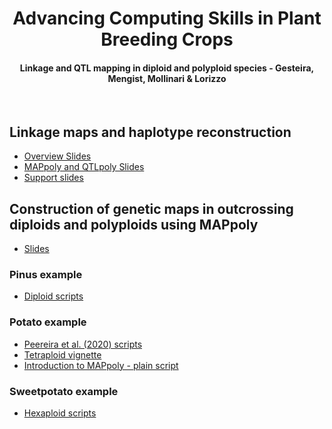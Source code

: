 <p align="center">
  <h1 align="center">Advancing Computing Skills in Plant Breeding Crops</h1>
   <h4 align="center">Linkage and QTL mapping in diploid and polyploid species - Gesteira, Mengist, Mollinari & Lorizzo</h4>
    <br>
</p>

## Linkage maps and haplotype reconstruction

 - [Overview Slides](https://github.com/mmollina/ACSPB/blob/main/slides/Polyploid-Linkage-Analysis-ACSPB.pptx)
 - [MAPpoly and QTLpoly Slides](https://github.com/mmollina/SCRI/raw/main/docs/MAPPoly_QTLpolyupdates.pptx)
 - [Support slides](https://github.com/mmollina/ACSPB/blob/main/MAPpoly_support_slides.pptx)

## Construction of genetic maps in outcrossing diploids and polyploids using MAPpoly

 - [Slides](https://github.com/mmollina/SCRI/blob/main/docs/SCRI_MAPpoly_training.pptx)
 
### Pinus example 
 - [Diploid scripts](https://github.com/mmollina/ACSPB/blob/main/pinus_mapping_script.R)
 
### Potato example
 - [Peereira et al. (2020) scripts](https://github.com/mmollina/B2721_map)
 - [Tetraploid vignette](https://rpubs.com/mmollin/tetra_mappoly_vignette)
 - [Introduction to MAPpoly - plain script](https://github.com/mmollina/SCRI/blob/main/docs/tetra/mappoly_intro.md)
 
### Sweetpotato example 
 - [Hexaploid scripts](https://github.com/mmollina/SCRI/tree/main/MAPpoly/hexa)
 

